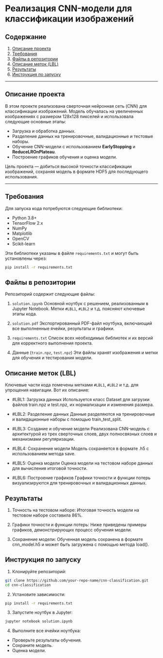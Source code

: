 # Реализация CNN-модели для классификации изображений

## Содержание

1. [Описание проекта](#описание-проекта)
2. [Требования](#требования)
3. [Файлы в репозитории](#файлы-в-репозитории)
4. [Описание меток (LBL)](#описание-меток-lbl)
5. [Результаты](#результаты)
6. [Инструкция по запуску](#инструкция-по-запуску)

---

## Описание проекта

В этом проекте реализована сверточная нейронная сеть (CNN) для классификации изображений. Модель обучалась на увеличенных изображениях с размером 128x128 пикселей и использовала следующие основные этапы:
- Загрузка и обработка данных.
- Разделение данных на тренировочные, валидационные и тестовые наборы.
- Обучение CNN-модели с использованием **EarlyStopping** и **ReduceLROnPlateau**.
- Построение графиков обучения и оценка модели.

Цель проекта — добиться высокой точности классификации изображений, сохраняя модель в формате HDF5 для последующего использования.

---

## Требования

Для запуска кода потребуются следующие библиотеки:

- Python 3.8+
- TensorFlow 2.x
- NumPy
- Matplotlib
- OpenCV
- Scikit-learn

Эти библиотеки указаны в файле `requirements.txt` и могут быть установлены через:

```bash
pip install -r requirements.txt
```

## Файлы в репозитории
Репозиторий содержит следующие файлы:

1. `solution.ipynb`
Основной ноутбук с решением, реализованным в Jupyter Notebook.
Метки `#LBL1`, `#LBL2` и т.д. поясняют ключевые этапы кода.

2. `solution.pdf`
Экспортированный PDF-файл ноутбука, включающий все выполненные ячейки, результаты и графики.

3. `requirements.txt`
Список всех необходимых библиотек и их версий для корректного выполнения проекта.

4. Данные (`train.npz`, `test.npz`)
Эти файлы хранят изображения и метки для обучения и тестирования модели.

## Описание меток (LBL)
Ключевые части кода помечены метками `#LBL1`, `#LBL2` и т.д. для упрощения навигации. Вот их описание:

* #LBL1: Загрузка данных
Используется класс Dataset для загрузки файлов train.npz и test.npz, их нормализации и изменения размера.

* #LBL2: Разделение данных
Данные разделяются на тренировочные и валидационные наборы с помощью train_test_split.

* #LBL3: Создание и обучение модели
Реализована CNN-модель с архитектурой из трех сверточных слоев, двух полносвязных слоев и механизмами регуляризации.

* #LBL4: Сохранение модели
Модель сохраняется в формате .h5 с использованием метода save.

* #LBL5: Оценка модели
Оценка модели на тестовом наборе данных для вычисления итоговой точности.

* #LBL6: Построение графиков
Графики точности и функции потерь визуализируются для тренировочных и валидационных данных.

## Результаты
1. Точность на тестовом наборе:
Итоговая точность модели на тестовом наборе составила 86%.

2. Графики точности и функции потерь:
Ниже приведены примеры графиков, демонстрирующих процесс обучения модели.

3. Сохранение модели:
Обученная модель сохранена в формате cnn_model.h5 и может быть загружена с помощью метода load().

## Инструкция по запуску

1. Клонируйте репозиторий:
```bash
git clone https://github.com/your-repo-name/cnn-classification.git
cd cnn-classification
```
2. Установите зависимости:
```bash
pip install -r requirements.txt
```
3. Запустите ноутбук в Jupyter:
```bash
jupyter notebook solution.ipynb
```
4. Выполните все ячейки ноутбука:
* Проверьте результаты обучения.
* Сохраните модель.
* Оценка модели.
